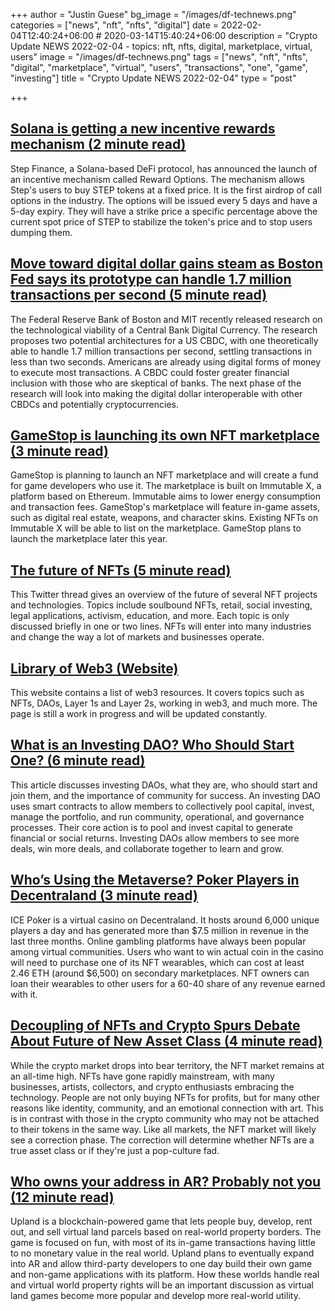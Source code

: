 +++
author = "Justin Guese"
bg_image = "/images/df-technews.png"
categories = ["news", "nft", "nfts", "digital"]
date = 2022-02-04T12:40:24+06:00 # 2020-03-14T15:40:24+06:00
description = "Crypto Update NEWS 2022-02-04 - topics: nft, nfts, digital, marketplace, virtual, users"
image = "/images/df-technews.png"
tags = ["news", "nft", "nfts", "digital", "marketplace", "virtual", "users", "transactions", "one", "game", "investing"]
title = "Crypto Update NEWS 2022-02-04"
type = "post"

+++

## [Solana is getting a new incentive rewards mechanism (2 minute read)](https://cryptoslate.com/solana-is-getting-a-new-incentive-rewards-mechanism/)

Step Finance, a Solana-based DeFi protocol, has announced the launch of an incentive mechanism called Reward Options. The mechanism allows Step's users to buy STEP tokens at a fixed price. It is the first airdrop of call options in the industry. The options will be issued every 5 days and have a 5-day expiry. They will have a strike price a specific percentage above the current spot price of STEP to stabilize the token's price and to stop users dumping them.

## [Move toward digital dollar gains steam as Boston Fed says its prototype can handle 1.7 million transactions per second (5 minute read)](https://www.marketwatch.com/story/move-toward-digital-dollar-gains-steam-as-boston-fed-says-its-prototype-can-handle-1-7-million-transactions-per-second-11643916607)

The Federal Reserve Bank of Boston and MIT recently released research on the technological viability of a Central Bank Digital Currency. The research proposes two potential architectures for a US CBDC, with one theoretically able to handle 1.7 million transactions per second, settling transactions in less than two seconds. Americans are already using digital forms of money to execute most transactions. A CBDC could foster greater financial inclusion with those who are skeptical of banks. The next phase of the research will look into making the digital dollar interoperable with other CBDCs and potentially cryptocurrencies.

## [GameStop is launching its own NFT marketplace (3 minute read)](https://www.theverge.com/2022/2/3/22914855/gamestop-nft-marketplace-immutable-x-ethereum-announcement?scrolla=5eb6d68b7fedc32c19ef33b4)

GameStop is planning to launch an NFT marketplace and will create a fund for game developers who use it. The marketplace is built on Immutable X, a platform based on Ethereum. Immutable aims to lower energy consumption and transaction fees. GameStop's marketplace will feature in-game assets, such as digital real estate, weapons, and character skins. Existing NFTs on Immutable X will be able to list on the marketplace. GameStop plans to launch the marketplace later this year.

## [The future of NFTs (5 minute read)](https://twitter.com/chriscantino/status/1489323936462434308)

This Twitter thread gives an overview of the future of several NFT projects and technologies. Topics include soulbound NFTs, retail, social investing, legal applications, activism, education, and more. Each topic is only discussed briefly in one or two lines. NFTs will enter into many industries and change the way a lot of markets and businesses operate.

## [Library of Web3 (Website)](https://bit.ly/3s9jdm0/1/0100017ec50e27b3-e8b9d1a0-6a03-45b9-84ab-5afe60388ff6-000000/UI1hQcLHQCPuOrF6lgepGYLwQL45KakFWbhfoCzGipw=235)

This website contains a list of web3 resources. It covers topics such as NFTs, DAOs, Layer 1s and Layer 2s, working in web3, and much more. The page is still a work in progress and will be updated constantly.

## [What is an Investing DAO? Who Should Start One? (6 minute read)](https://syndicate.mirror.xyz/AOSIC6tGoj-KxGAjjqP-BF1tSkHNW8CjbArg_IGUbag)

This article discusses investing DAOs, what they are, who should start and join them, and the importance of community for success. An investing DAO uses smart contracts to allow members to collectively pool capital, invest, manage the portfolio, and run community, operational, and governance processes. Their core action is to pool and invest capital to generate financial or social returns. Investing DAOs allow members to see more deals, win more deals, and collaborate together to learn and grow.

## [Who’s Using the Metaverse? Poker Players in Decentraland (3 minute read)](https://www.coindesk.com/tech/2022/02/03/whos-using-the-metaverse-poker-players-in-decentraland/)

ICE Poker is a virtual casino on Decentraland. It hosts around 6,000 unique players a day and has generated more than $7.5 million in revenue in the last three months. Online gambling platforms have always been popular among virtual communities. Users who want to win actual coin in the casino will need to purchase one of its NFT wearables, which can cost at least 2.46 ETH (around $6,500) on secondary marketplaces. NFT owners can loan their wearables to other users for a 60-40 share of any revenue earned with it.

## [Decoupling of NFTs and Crypto Spurs Debate About Future of New Asset Class (4 minute read)](https://thedefiant.io/nfts-decouple-crypto-market/)

While the crypto market drops into bear territory, the NFT market remains at an all-time high. NFTs have gone rapidly mainstream, with many businesses, artists, collectors, and crypto enthusiasts embracing the technology. People are not only buying NFTs for profits, but for many other reasons like identity, community, and an emotional connection with art. This is in contrast with those in the crypto community who may not be attached to their tokens in the same way. Like all markets, the NFT market will likely see a correction phase. The correction will determine whether NFTs are a true asset class or if they're just a pop-culture fad.

## [Who owns your address in AR? Probably not you (12 minute read)](https://www.protocol.com/entertainment/upland-augmented-reality-real-estate)

Upland is a blockchain-powered game that lets people buy, develop, rent out, and sell virtual land parcels based on real-world property borders. The game is focused on fun, with most of its in-game transactions having little to no monetary value in the real world. Upland plans to eventually expand into AR and allow third-party developers to one day build their own game and non-game applications with its platform. How these worlds handle real and virtual world property rights will be an important discussion as virtual land games become more popular and develop more real-world utility.

